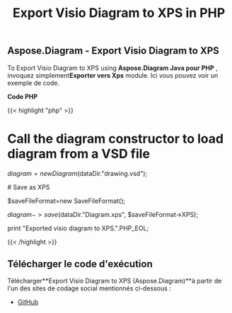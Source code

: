 ﻿---
title: Export Visio Diagram to XPS in PHP
type: docs
weight: 80
url: /fr/java/export-visio-diagram-to-xps-in-php/
---
## **Aspose.Diagram - Export Visio Diagram to XPS**
To Export Visio Diagram to XPS using **Aspose.Diagram Java pour PHP** , invoquez simplement**Exporter vers Xps** module. Ici vous pouvez voir un exemple de code.

**Code PHP**

{{< highlight "php" >}}

 # Call the diagram constructor to load diagram from a VSD file

$diagram = new Diagram($dataDir."drawing.vsd");

\# Save as XPS

$saveFileFormat=new SaveFileFormat();

$diagram->save($dataDir."Diagram.xps", $saveFileFormat->XPS);

print "Exported visio diagram to XPS.".PHP_EOL;

{{< /highlight >}}
## **Télécharger le code d'exécution**
 Télécharger**Export Visio Diagram to XPS (Aspose.Diagram)**à partir de l'un des sites de codage social mentionnés ci-dessous :

- [GitHub](https://github.com/asposediagram/Aspose.Diagram-for-Java/blob/master/Plugins/Aspose_Diagram_Java_for_PHP/src/aspose/diagram/LoadingSavingandConverting/ExportToXps.php)
